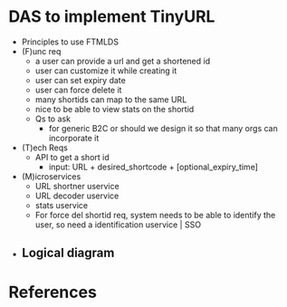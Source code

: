 # DAS to implement TinyURL
- Principles to use FTMLDS
- (F)unc req
  - a user can provide a url and get a shortened id
  - user can customize it while creating it 
  - user can set expiry date
  - user can force delete it
  - many shortids can map to the same URL
  - nice to be able to view stats on the shortid
  - Qs to ask
    - for generic B2C or should we design it so that many orgs can incorporate it 
- (T)ech Reqs
  - API to get a short id
    - input: URL + desired_shortcode + [optional_expiry_time]
- (M)icroservices
  - URL shortner uservice
  - URL decoder uservice
  - stats uservice    
  - For force del shortid req, system needs to be able to identify the user, so need a identification uservice | SSO
- Logical diagram
  - 
# References
